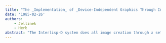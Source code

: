```yaml
---
title: "The _Implementation_ of _Device-Independent Graphics Through Imagestreams_"
date: '1985-02-26'
authors: 
    - Jellinek
    - Herb
abstract: "The Interlisp-D system does all image creation through a set of functions and data structures for device-independent graphics, known popularly as DIG. DIG is achieved throught the use of a special flavor of stream, known as an imagestream. An imagestream, by convention, is any stream that has its IMAGEOPS field (described in detail below) set to a vector of meaningful graphical operations. Using imagestreams, we can write programs that draw and print on an output stream without regard to the underlying device, be it window, disk, Dover, 8044 or Diablo printers."
---
```


